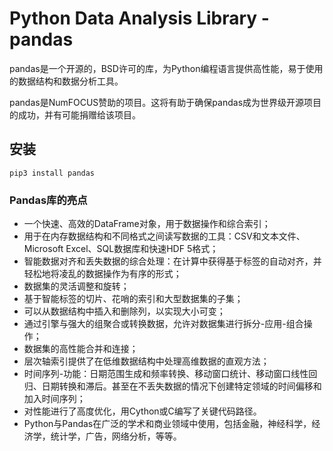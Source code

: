 Python Data Analysis Library - pandas
===

pandas是一个开源的，BSD许可的库，为Python编程语言提供高性能，易于使用的数据结构和数据分析工具。

pandas是NumFOCUS赞助的项目。这将有助于确保pandas成为世界级开源项目的成功，并有可能捐赠给该项目。



## 安装

```
pip3 install pandas
```

### Pandas库的亮点

- 一个快速、高效的DataFrame对象，用于数据操作和综合索引；
- 用于在内存数据结构和不同格式之间读写数据的工具：CSV和文本文件、Microsoft Excel、SQL数据库和快速HDF 5格式；
- 智能数据对齐和丢失数据的综合处理：在计算中获得基于标签的自动对齐，并轻松地将凌乱的数据操作为有序的形式；
- 数据集的灵活调整和旋转；
- 基于智能标签的切片、花哨的索引和大型数据集的子集；
- 可以从数据结构中插入和删除列，以实现大小可变；
- 通过引擎与强大的组聚合或转换数据，允许对数据集进行拆分-应用-组合操作；
- 数据集的高性能合并和连接；
- 层次轴索引提供了在低维数据结构中处理高维数据的直观方法；
- 时间序列-功能：日期范围生成和频率转换、移动窗口统计、移动窗口线性回归、日期转换和滞后。甚至在不丢失数据的情况下创建特定领域的时间偏移和加入时间序列；
- 对性能进行了高度优化，用Cython或C编写了关键代码路径。
- Python与Pandas在广泛的学术和商业领域中使用，包括金融，神经科学，经济学，统计学，广告，网络分析，等等。

